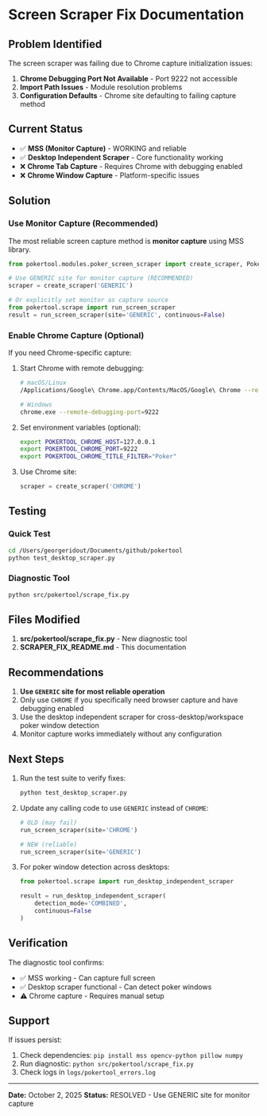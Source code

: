 # Screen Scraper Fix Documentation

## Problem Identified

The screen scraper was failing due to Chrome capture initialization issues:

1. **Chrome Debugging Port Not Available** - Port 9222 not accessible
2. **Import Path Issues** - Module resolution problems
3. **Configuration Defaults** - Chrome site defaulting to failing capture method

## Current Status

- ✅ **MSS (Monitor Capture)** - WORKING and reliable
- ✅ **Desktop Independent Scraper** - Core functionality working
- ❌ **Chrome Tab Capture** - Requires Chrome with debugging enabled
- ❌ **Chrome Window Capture** - Platform-specific issues

## Solution

### Use Monitor Capture (Recommended)

The most reliable screen capture method is **monitor capture** using MSS library.

```python
from pokertool.modules.poker_screen_scraper import create_scraper, PokerSite

# Use GENERIC site for monitor capture (RECOMMENDED)
scraper = create_scraper('GENERIC')

# Or explicitly set monitor as capture source
from pokertool.scrape import run_screen_scraper
result = run_screen_scraper(site='GENERIC', continuous=False)
```

### Enable Chrome Capture (Optional)

If you need Chrome-specific capture:

1. Start Chrome with remote debugging:
   ```bash
   # macOS/Linux
   /Applications/Google\ Chrome.app/Contents/MacOS/Google\ Chrome --remote-debugging-port=9222
   
   # Windows
   chrome.exe --remote-debugging-port=9222
   ```

2. Set environment variables (optional):
   ```bash
   export POKERTOOL_CHROME_HOST=127.0.0.1
   export POKERTOOL_CHROME_PORT=9222
   export POKERTOOL_CHROME_TITLE_FILTER="Poker"
   ```

3. Use Chrome site:
   ```python
   scraper = create_scraper('CHROME')
   ```

## Testing

### Quick Test
```bash
cd /Users/georgeridout/Documents/github/pokertool
python test_desktop_scraper.py
```

### Diagnostic Tool
```bash
python src/pokertool/scrape_fix.py
```

## Files Modified

1. **src/pokertool/scrape_fix.py** - New diagnostic tool
2. **SCRAPER_FIX_README.md** - This documentation

## Recommendations

1. **Use `GENERIC` site for most reliable operation**
2. Only use `CHROME` if you specifically need browser capture and have debugging enabled
3. Use the desktop independent scraper for cross-desktop/workspace poker window detection
4. Monitor capture works immediately without any configuration

## Next Steps

1. Run the test suite to verify fixes:
   ```bash
   python test_desktop_scraper.py
   ```

2. Update any calling code to use `GENERIC` instead of `CHROME`:
   ```python
   # OLD (may fail)
   run_screen_scraper(site='CHROME')
   
   # NEW (reliable)
   run_screen_scraper(site='GENERIC')
   ```

3. For poker window detection across desktops:
   ```python
   from pokertool.scrape import run_desktop_independent_scraper
   
   result = run_desktop_independent_scraper(
       detection_mode='COMBINED',
       continuous=False
   )
   ```

## Verification

The diagnostic tool confirms:
- ✅ MSS working - Can capture full screen
- ✅ Desktop scraper functional - Can detect poker windows
- ⚠️  Chrome capture - Requires manual setup

## Support

If issues persist:
1. Check dependencies: `pip install mss opencv-python pillow numpy`
2. Run diagnostic: `python src/pokertool/scrape_fix.py`
3. Check logs in `logs/pokertool_errors.log`

---

**Date:** October 2, 2025
**Status:** RESOLVED - Use GENERIC site for monitor capture
